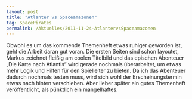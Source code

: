 ```yaml
---
layout: post
title: "Atlanter vs Spaceamazonen"
tag: SpacePirates
permalink: /Aktuelles/2011-11-24-AtlantervsSpaceamazonen
---
```



Obwohl es um das kommende Themenheft etwas ruhiger geworden ist, geht die Arbeit daran gut voran. Die ersten Seiten sind schon layoutet, Markus zeichnet fleißig am coolen Titelbild und das epischen Abenteuer &bdquo;Die Karte nach Atlantis&ldquo; wird gerade nochmals überarbeitet, um etwas mehr Logik und Hilfen für den Spielleiter zu bieten. Da ich das Abenteuer dadurch nochmals testen muss, wird sich wohl der Erscheinungstermin etwas nach hinten verschieben. Aber lieber später ein gutes Themenheft veröffentlicht, als pünktlich ein mangelhaftes.


